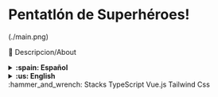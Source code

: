 #  Pentatlón de Superhéroes!

(./main.png)

:page_with_curl: Descripcion/About


<details>
  <summary markdown="span"><strong>:spain: Español</strong></summary><br />
Desarrollé el pentatlón de superhéroes en Vue.js utilizando TypeScript y Tailwind. Implementé un formulario para crear héroes y asignarles puntos en habilidades específicas. En una vista adicional, se muestran todos los héroes creados, y en la última vista, diseñé un simulador que permite seleccionar tres héroes y ver quién queda en primer lugar después de los desafíos presentados en la consigna. Además, añadí una tabla que muestra el ranking individual de cada héroe en cada desafío.
<br />
</details>

<details>
  <summary markdown="span"><strong>:us: English</strong></summary><br />
  
I developed a superhero pentathlon in Vue.js using TypeScript and Tailwind. I implemented a form to create heroes and assign them points in specific skills. In an additional view, all created heroes are displayed, and in the final view, I designed a simulator that allows selecting three heroes and seeing who finishes in first place after the challenges presented in the prompt. Additionally, I added a table that shows each hero's individual ranking in each challenge.
<br />
</details>




</details>
:hammer_and_wrench: Stacks
TypeScript
Vue.js
Tailwind
Css
